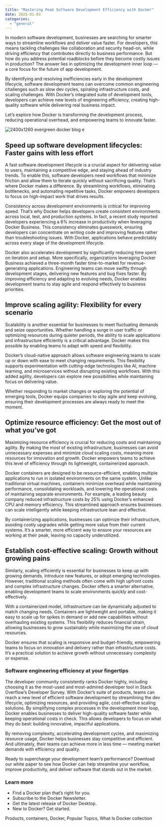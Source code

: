 ```yaml
---
title: "Mastering Peak Software Development Efficiency with Docker"
date: 2025-01-03
categories: 
  - "general"
---
```


In modern software development, businesses are searching for smarter ways to streamline workflows and deliver value faster. For developers, this means tackling challenges like collaboration and security head-on, while driving efficiency that contributes directly to business performance. But how do you address potential roadblocks before they become costly issues in production? The answer lies in optimizing the development inner loop — a core focus for the future of app development.

By identifying and resolving inefficiencies early in the development lifecycle, software development teams can overcome common engineering challenges such as slow dev cycles, spiraling infrastructure costs, and scaling challenges. With Docker’s integrated suite of development tools, developers can achieve new levels of engineering efficiency, creating high-quality software while delivering real business impact.

Let’s explore how Docker is transforming the development process, reducing operational overhead, and empowering teams to innovate faster.

![2400x1260 evergreen docker blog e](https://www.docker.com/wp-content/uploads/2024/07/2400x1260_evergreen-docker-blog_e-1110x583.png "- 2400x1260 evergreen docker blog e")

## Speed up software development lifecycles: Faster gains with less effort

A fast software development lifecycle is a crucial aspect for delivering value to users, maintaining a competitive edge, and staying ahead of industry trends. To enable this, software developers need workflows that minimize friction and allow them to iterate quickly without sacrificing quality. That’s where Docker makes a difference. By streamlining workflows, eliminating bottlenecks, and automating repetitive tasks, Docker empowers developers to focus on high-impact work that drives results.

Consistency across development environments is critical for improving speed. That’s why Docker helps developers create consistent environments across local, test, and production systems. In fact, a recent study reported developers experiencing a 6% increase in productivity when leveraging Docker Business. This consistency eliminates guesswork, ensuring developers can concentrate on writing code and improving features rather than troubleshooting issues. With Docker, applications behave predictably across every stage of the development lifecycle.

Docker also accelerates development by significantly reducing time spent on iteration and setup. More specifically, organizations leveraging Docker Business achieved a three-month faster time-to-market for revenue-generating applications. Engineering teams can move swiftly through development stages, delivering new features and bug fixes faster. By improving efficiency and adapting to evolving needs, Docker enables development teams to stay agile and respond effectively to business priorities.

## Improve scaling agility: Flexibility for every scenario

Scalability is another essential for businesses to meet fluctuating demands and seize opportunities. Whether handling a surge in user traffic or optimizing resources during quieter periods, the ability to scale applications and infrastructure efficiently is a critical advantage. Docker makes this possible by enabling teams to adapt with speed and flexibility.

Docker’s cloud-native approach allows software engineering teams to scale up or down with ease to meet changing requirements. This flexibility supports experimentation with cutting-edge technologies like AI, machine learning, and microservices without disrupting existing workflows. With this added agility, developers can explore new possibilities while maintaining focus on delivering value.

Whether responding to market changes or exploring the potential of emerging tools, Docker equips companies to stay agile and keep evolving, ensuring their development processes are always ready to meet the moment.

## Optimize resource efficiency: Get the most out of what you’ve got

Maximizing resource efficiency is crucial for reducing costs and maintaining agility. By making the most of existing infrastructure, businesses can avoid unnecessary expenses and minimize cloud scaling costs, meaning more resources for innovation and growth. Docker empowers teams to achieve this level of efficiency through its lightweight, containerized approach.

Docker containers are designed to be resource-efficient, enabling multiple applications to run in isolated environments on the same system. Unlike traditional virtual machines, containers minimize overhead while maintaining performance, consolidating workloads, and lowering the operational costs of maintaining separate environments. For example, a leading beauty company reduced infrastructure costs by 25% using Docker’s enhanced CPU and memory efficiency. This streamlined approach ensures businesses can scale intelligently while keeping infrastructure lean and effective.

By containerizing applications, businesses can optimize their infrastructure, avoiding costly upgrades while getting more value from their current systems. It’s a smarter, more efficient way to ensure your resources are working at their peak, leaving no capacity underutilized.

## Establish cost-effective scaling: Growth without growing pains

Similarly, scaling efficiently is essential for businesses to keep up with growing demands, introduce new features, or adopt emerging technologies. However, traditional scaling methods often come with high upfront costs and complex infrastructure changes. Docker offers a smarter alternative, enabling development teams to scale environments quickly and cost-effectively.

With a containerized model, infrastructure can be dynamically adjusted to match changing needs. Containers are lightweight and portable, making it easy to scale up for spikes in demand or add new capabilities without overhauling existing systems. This flexibility reduces financial strain, allowing businesses to grow sustainably while maximizing the use of cloud resources.

Docker ensures that scaling is responsive and budget-friendly, empowering teams to focus on innovation and delivery rather than infrastructure costs. It’s a practical solution to achieve growth without unnecessary complexity or expense.

### Software engineering efficiency at your fingertips

The developer community consistently ranks Docker highly, including choosing it as the most-used and most-admired developer tool in Stack Overflow’s Developer Survey. With Docker’s suite of products, teams can reach a new level of efficient software development by streamlining the dev lifecycle, optimizing resources, and providing agile, cost-effective scaling solutions. By simplifying complex processes in the development inner loop, Docker enables businesses to deliver high-quality software faster while keeping operational costs in check. This allows developers to focus on what they do best: building innovative, impactful applications.

By removing complexity, accelerating development cycles, and maximizing resource usage, Docker helps businesses stay competitive and efficient. And ultimately, their teams can achieve more in less time — meeting market demands with efficiency and quality.

Ready to supercharge your development team’s performance? Download our white paper to see how Docker can help streamline your workflow, improve productivity, and deliver software that stands out in the market.

### Learn more

- Find a Docker plan that’s right for you.
- Subscribe to the Docker Newsletter. 
- Get the latest release of Docker Desktop.
- New to Docker? Get started.

​Products, containers, Docker, Popular Topics, What Is Docker collection
